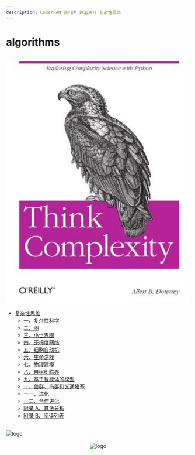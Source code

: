 ```yaml
---
description: CoderFAN 资料库 算法资料 复杂性思维
---
```


# algorithms

<br />
<img  src='cover.jpg' width="600" alt="logo">
<br />

-   [复杂性思维](README.md)
    -   [一、复杂性科学](1.md)
    -   [二、图](2.md)
    -   [三、小世界图](3.md)
    -   [四、无标度网络](4.md)
    -   [五、细胞自动机](5.md)
    -   [六、生命游戏](6.md)
    -   [七、物理建模](7.md)
    -   [八、自组织临界](8.md)
    -   [九、基于智能体的模型](9.md)
    -   [十、兽群、鸟群和交通堵塞](10.md)
    -   [十一、进化](11.md)
    -   [十二、合作进化](12.md)
    -   [附录 A、算法分析](a.md)
    -   [附录 B、阅读列表](b.md)

<br />
<img  src='/img/bjkb.PNG' width="600" alt="logo">
<br />
<br />
<div align="center">

<img  src='/img/01.jpeg' width="600" alt="logo" />
</div>
<br />
<br />
